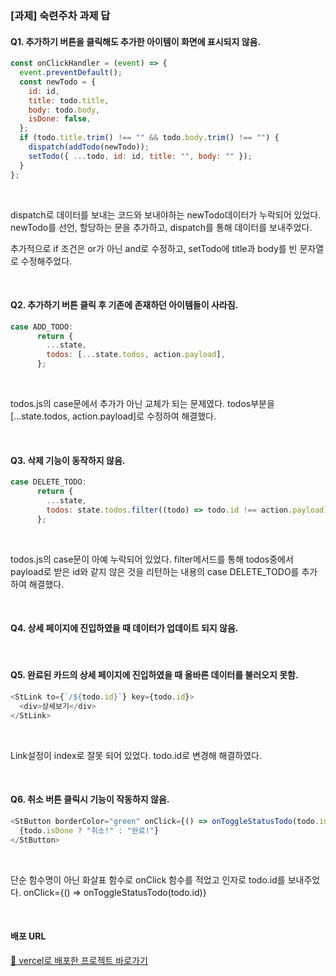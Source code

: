 ### [과제] 숙련주차 과제 답

#### Q1. 추가하기 버튼을 클릭해도 추가한 아이템이 화면에 표시되지 않음.

```javascript
const onClickHandler = (event) => {
  event.preventDefault();
  const newTodo = {
    id: id,
    title: todo.title,
    body: todo.body,
    isDone: false,
  };
  if (todo.title.trim() !== "" && todo.body.trim() !== "") {
    dispatch(addTodo(newTodo));
    setTodo({ ...todo, id: id, title: "", body: "" });
  }
};
```

<br>

dispatch로 데이터를 보내는 코드와
보내야하는 newTodo데이터가 누락되어 있었다.
newTodo를 선언, 할당하는 문을 추가하고,
dispatch를 통해 데이터를 보내주었다.

추가적으로 if 조건은 or가 아닌 and로 수정하고,
setTodo에 title과 body를 빈 문자열로 수정해주었다.

<br>

#### Q2. 추가하기 버튼 클릭 후 기존에 존재하던 아이템들이 사라짐.

```javascript
case ADD_TODO:
      return {
        ...state,
        todos: [...state.todos, action.payload],
      };
```

<br>

todos.js의 case문에서 추가가 아닌 교체가 되는 문제였다.
todos부분을 [...state.todos, action.payload]로 수정하여 해결했다.

<br>

#### Q3. 삭제 기능이 동작하지 않음.

```javascript
case DELETE_TODO:
      return {
        ...state,
        todos: state.todos.filter((todo) => todo.id !== action.payload),
      };
```

<br>

todos.js의 case문이 아예 누락되어 있었다.
filter메서드를 통해 todos중에서 payload로 받은 id와 같지 않은 것을 리턴하는 내용의 case DELETE_TODO를 추가하여 해결했다.

<br>

#### Q4. 상세 페이지에 진입하였을 때 데이터가 업데이트 되지 않음.

<br>

#### Q5. 완료된 카드의 상세 페이지에 진입하였을 때 올바른 데이터를 불러오지 못함.

```javascript
<StLink to={`/${todo.id}`} key={todo.id}>
  <div>상세보기</div>
</StLink>
```

<br>

Link설정이 index로 잘못 되어 있었다.
todo.id로 변경해 해결하였다.

<br>

#### Q6. 취소 버튼 클릭시 기능이 작동하지 않음.

```javascript
<StButton borderColor="green" onClick={() => onToggleStatusTodo(todo.id)}>
  {todo.isDone ? "취소!" : "완료!"}
</StButton>
```

<br>

단순 함수명이 아닌 화살표 함수로 onClick 함수를 적었고
인자로 todo.id를 보내주었다.
onClick={() => onToggleStatusTodo(todo.id)}

<br>

#### 배포 URL

[🔗 vercel로 배포한 프로젝트 바로가기](https://test-todo-list-02.vercel.app/)
